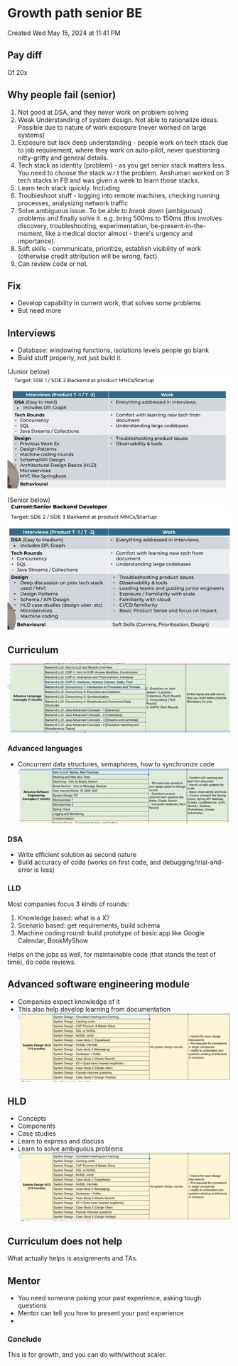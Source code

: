 # Growth path senior BE
Created Wed May 15, 2024 at 11:41 PM

## Pay diff
Of 20x

## Why people fail (senior)
1. Not good at DSA, and they never work on problem solving
2. Weak Understanding of system design. Not able to rationalize ideas. Possible due to nature of work exposure (never worked on large systems)
3. Exposure but lack deep understanding - people work on tech stack due to job requirement, where they work on auto-pilot, never questioning nitty-gritty and general details.
4. Tech stack as identity (problem) - as you get senior stack matters less. You need to choose the stack w.r.t the problem. Anshuman worked on 3 tech stacks in FB and was given a week to learn those stacks.
5. Learn tech stack quickly. Including 
6. Troubleshoot stuff - logging into remote machines, checking running processes, analysizng network traffic
7. Solve ambiguous issue. To be able to *break down* (ambiguous) problems and finally solve it. e.g. bring 500ms to 150ms (this involves discovery, troubleshooting, experimentation, be-present-in-the-moment, like a medical doctor almost - there's urgency and importance).
8. Soft skills - communicate, prioritize, establish visibility of work (otherwise credit attribution will be wrong, fact).
9. Can review code or not.

## Fix
- Develop capability in current work, that solves some problems
- But need more
## Interviews
- Database: windowing functions, isolations levels people go blank
- Build stuff properly, not just build it.

(Junior below)
![](../../../assets/Growth-path-senior-BE-image-1-bb03e9cb.png)

(Senior below)
![](../../../assets/Growth-path-senior-BE-image-2-bb03e9cb.png)
## Curriculum
![](../../../assets/Growth-path-senior-BE-image-3-bb03e9cb.png)

### Advanced languages
- Concurrent data structures, semaphores, how to synchronize code
![](../../../assets/Growth-path-senior-BE-image-4-bb03e9cb.png)

### DSA
- Write efficient solution as second nature
- Build accuracy of code (works on first code, and debugging/trial-and-error is less)

### LLD
Most companies focus 3 kinds of rounds:
1. Knowledge based: what is a X?
2. Scenario based: get requirements, build schema
3. Machine coding round: build prototype of basic app like Google Calendar, BookMyShow

Helps on the jobs as well, for maintainable code (that stands the test of time), do code reviews.

## Advanced software engineering module
- Companies expect knowledge of it
- This also help develop learning from documentation
![](../../../assets/Growth-path-senior-BE-image-5-bb03e9cb.png)


## HLD
- Concepts
- Components
- Case studies
- Learn to express and discuss
- Learn to solve ambiguous problems
![](../../../assets/Growth-path-senior-BE-image-6-bb03e9cb.png)

## Curriculum does not help
What actually helps is assignments and TAs.

## Mentor
- You need someone poking your past experience, asking tough questions
- Mentor can tell you how to present your past experience
- 

### Conclude
This is for growth, and you can do with/without scaler.